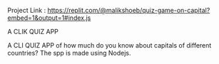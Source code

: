 Project Link : https://replit.com/@malikshoeb/quiz-game-on-capital?embed=1&output=1#index.js

A CLIK QUIZ APP

A CLI QUIZ APP of how much do  you know about capitals of different countries? The spp is made using Nodejs.
